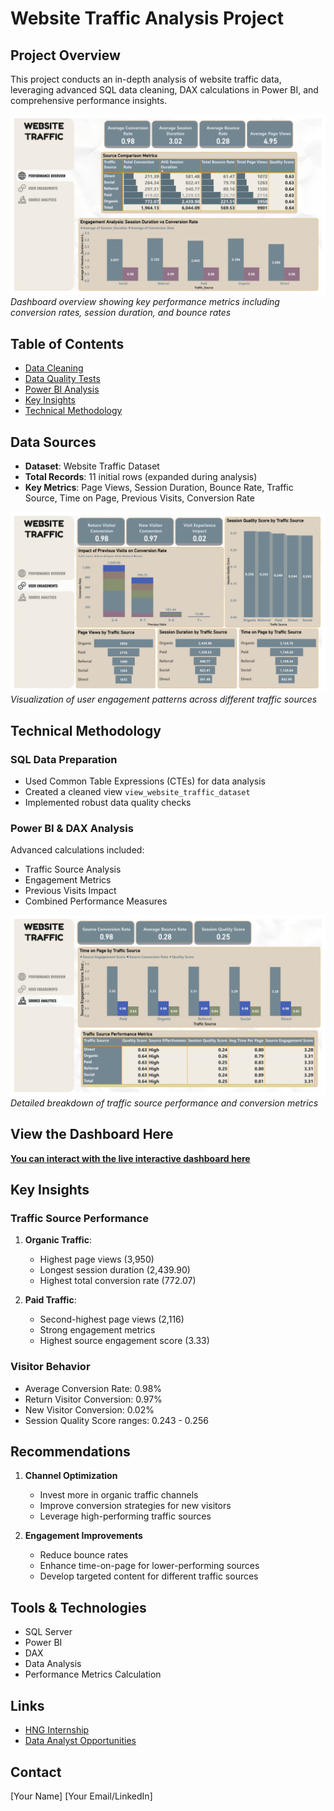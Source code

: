 # Website Traffic Analysis Project

## Project Overview
This project conducts an in-depth analysis of website traffic data, leveraging advanced SQL data cleaning, DAX calculations in Power BI, and comprehensive performance insights.

![Performance Overview](1_Performance_Overview.jpg)
*Dashboard overview showing key performance metrics including conversion rates, session duration, and bounce rates*

## Table of Contents
- [Data Cleaning](#data-cleaning)
- [Data Quality Tests](#data-quality-tests)
- [Power BI Analysis](#view-the-dashboard-here)
- [Key Insights](#key-insights)
- [Technical Methodology](#technical-methodology)

## Data Sources
- **Dataset**: Website Traffic Dataset
- **Total Records**: 11 initial rows (expanded during analysis)
- **Key Metrics**: Page Views, Session Duration, Bounce Rate, Traffic Source, Time on Page, Previous Visits, Conversion Rate

![User Engagements](2_User_Engagements.jpg)
*Visualization of user engagement patterns across different traffic sources*

## Technical Methodology

### SQL Data Preparation
- Used Common Table Expressions (CTEs) for data analysis
- Created a cleaned view `view_website_traffic_dataset`
- Implemented robust data quality checks

### Power BI & DAX Analysis
Advanced calculations included:
- Traffic Source Analysis
- Engagement Metrics
- Previous Visits Impact
- Combined Performance Measures

![Source Analytics](3_Source_Analytics.jpg)
*Detailed breakdown of traffic source performance and conversion metrics*

## View the Dashboard Here
**[You can interact with the live interactive dashboard here](https://link-to-your-powerbi-dashboard.com)**

## Key Insights

### Traffic Source Performance
1. **Organic Traffic**: 
   - Highest page views (3,950)
   - Longest session duration (2,439.90)
   - Highest total conversion rate (772.07)

2. **Paid Traffic**:
   - Second-highest page views (2,116)
   - Strong engagement metrics
   - Highest source engagement score (3.33)

### Visitor Behavior
- Average Conversion Rate: 0.98%
- Return Visitor Conversion: 0.97%
- New Visitor Conversion: 0.02%
- Session Quality Score ranges: 0.243 - 0.256

## Recommendations
1. **Channel Optimization**
   - Invest more in organic traffic channels
   - Improve conversion strategies for new visitors
   - Leverage high-performing traffic sources

2. **Engagement Improvements**
   - Reduce bounce rates
   - Enhance time-on-page for lower-performing sources
   - Develop targeted content for different traffic sources

## Tools & Technologies
- SQL Server
- Power BI
- DAX
- Data Analysis
- Performance Metrics Calculation

## Links
- [HNG Internship](https://hng.tech/internship)
- [Data Analyst Opportunities](https://hng.tech/hire/data-analysts)

## Contact
[Your Name]
[Your Email/LinkedIn]
